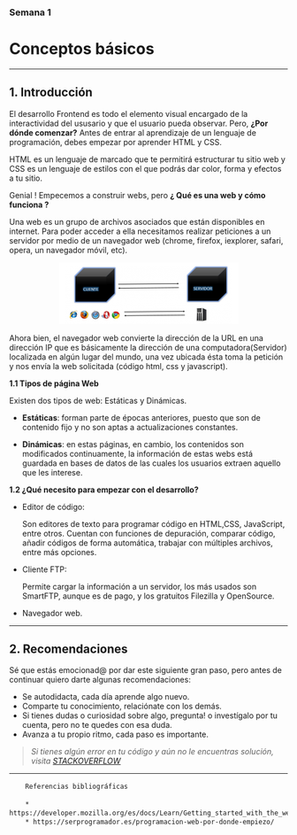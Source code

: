 <h3> Semana 1 </h3>
<h1> Conceptos básicos </h1>

***

<h2>1. Introducción</h2>

El desarrollo Frontend es todo el elemento visual encargado de la interactividad del ususario y que el usuario pueda observar. Pero, **¿Por dónde comenzar?** Antes de entrar al aprendizaje de un lenguaje de programación, debes empezar por aprender HTML y CSS. 

HTML es un lenguaje de marcado que te permitirá estructurar tu sitio web y CSS es un lenguaje de estilos con el que podrás dar color, forma y efectos a tu sitio. 

Genial ! Empecemos a construir webs, pero **¿ Qué es una web y cómo funciona ?**

Una web es un grupo de archivos asociados que están disponibles en internet. Para poder acceder a ella necesitamos realizar peticiones a un servidor por medio de un navegador web (chrome, firefox, iexplorer, safari, opera, un navegador móvil, etc).<br>

 <p align="center"> <img src="img\peticion.png"></p>

Ahora bien, el navegador web convierte la dirección de la URL en una dirección IP que es básicamente la dirección de una computadora(Servidor) localizada en algún lugar del mundo, una vez ubicada ésta toma la petición y nos envía la web solicitada (código html, css y javascript). 


**1.1 Tipos de página Web**

Existen dos tipos de web: Estáticas y Dinámicas.

* **Estáticas**: forman parte de épocas anteriores, puesto que son de contenido fijo y no son aptas a actualizaciones constantes. 

+ **Dinámicas**: en estas páginas, en cambio, los contenidos son modificados continuamente, la información de estas webs está guardada en bases de datos de las cuales los usuarios extraen aquello que les interese.

**1.2 ¿Qué necesito para empezar con el desarrollo?**

 + Editor de código: 

    Son editores de texto para programar código en HTML,CSS, JavaScript, entre otros. Cuentan con funciones de depuración, comparar código, añadir códigos de forma automática, trabajar con múltiples archivos, entre más opciones. 

 + Cliente FTP:
    
    Permite cargar la información a un servidor, los más usados son SmartFTP, aunque es de pago, y los gratuitos Filezilla y OpenSource.

 + Navegador web. 

*** 

<h2>2. Recomendaciones</h2>

Sé que estás emocionad@ por dar este siguiente gran paso, pero antes de continuar quiero darte algunas recomendaciones:

+ Se autodidacta, cada día aprende algo nuevo.
+ Comparte tu conocimiento, relaciónate con los demás.
+ Si tienes dudas o curiosidad sobre algo, pregunta! o investígalo por tu cuenta, pero no te quedes con esa duda. 
+ Avanza a tu propio ritmo, cada paso es importante.

> *Si tienes algún error en tu código y aún no le encuentras solución, visita [STACKOVERFLOW][1]* 



[1]: https://es.stackoverflow.com/ 

***


        Referencias bibliográficas

        * https://developer.mozilla.org/es/docs/Learn/Getting_started_with_the_web/C%C3%B3mo_funciona_la_Web
        * https://serprogramador.es/programacion-web-por-donde-empiezo/
   


     





